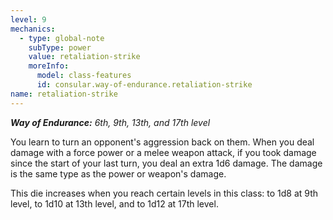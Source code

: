 ```yaml
---
level: 9
mechanics:
  - type: global-note
    subType: power
    value: retaliation-strike
    moreInfo:
      model: class-features
      id: consular.way-of-endurance.retaliation-strike
name: retaliation-strike
---
```

_**Way of Endurance:** 6th, 9th, 13th, and 17th level_
You learn to turn an opponent's aggression back on them. When you deal damage with a force power or a melee weapon attack, if you took damage since the start of your last turn, you deal an extra 1d6 damage. The damage is the same type as the power or weapon's damage.
This die increases when you reach certain levels in this class: to 1d8 at 9th level, to 1d10 at 13th level, and to 1d12 at 17th level.
